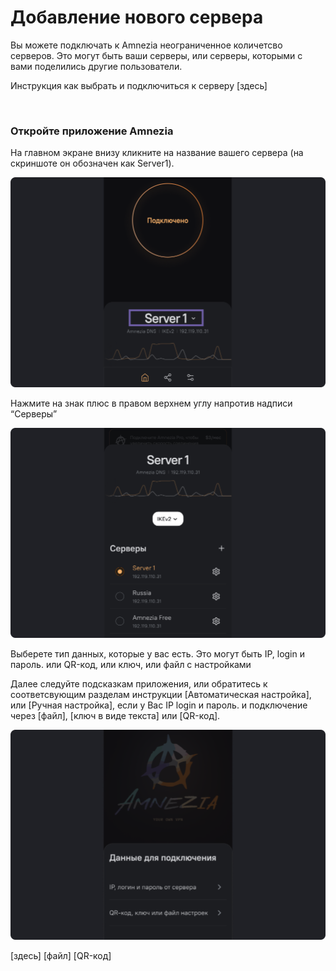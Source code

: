 # Добавление нового сервера

Вы можете подключать к Amnezia неограниченное количетсво серверов. Это могут быть ваши серверы, или серверы, которыми с вами поделились другие пользователи. 

Инструкция как выбрать и подключиться к серверу [здесь]

&nbsp;

### Откройте приложение Amnezia

 На главном экране внизу кликните на название вашего сервера  (на скриншоте он обозначен как Server1).

![instruction 1](https://raw.githubusercontent.com/Aftershock669/amnezia-open-docs/master/docs/ru/instructions/15_server-adding/img/sa_ru_1.png)

Нажмите на знак плюс в правом верхнем углу напротив надписи “Серверы”

![instruction 1](https://raw.githubusercontent.com/Aftershock669/amnezia-open-docs/master/docs/ru/instructions/15_server-adding/img/sa_ru_2.png)

Выберете тип данных, которые у вас есть. 
Это могут быть IP, login и пароль.
или QR-код, или ключ, или файл с настройками

Далее следуйте подсказкам приложения, или обратитесь к соответсвующим разделам инструкции
[Автоматическая настройка], или [Ручная настройка], если у Вас IP login и пароль.
и подключение через [файл], [ключ в виде текста] или [QR-код]. 

![instruction 1](https://raw.githubusercontent.com/Aftershock669/amnezia-open-docs/master/docs/ru/instructions/15_server-adding/img/sa_ru_3.png)

[amnezia-site-ext-link]: https://amnezia-web-nx1r.vercel.app
[about-int-link]: /about
[здесь]
[файл]
[QR-код]